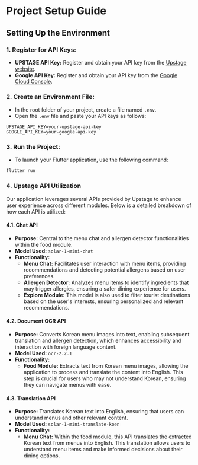 # Project Setup Guide

## Setting Up the Environment

### 1. Register for API Keys:
   - **UPSTAGE API Key:** Register and obtain your API key from the [Upstage website](https://www.upstage.com).
   - **Google API Key:** Register and obtain your API key from the [Google Cloud Console](https://console.cloud.google.com).

### 2. Create an Environment File:
   - In the root folder of your project, create a file named `.env`.
   - Open the `.env` file and paste your API keys as follows:

   ```env
   UPSTAGE_API_KEY=your-upstage-api-key
   GOOGLE_API_KEY=your-google-api-key
   ```

### 3. Run the Project:
   - To launch your Flutter application, use the following command:

   ```bash
   flutter run
   ```

### 4. Upstage API Utilization
Our application leverages several APIs provided by Upstage to enhance user experience across different modules. Below is a detailed breakdown of how each API is utilized:

#### 4.1. Chat API
- **Purpose:** Central to the menu chat and allergen detector functionalities within the food module.
- **Model Used:** `solar-1-mini-chat`
- **Functionality:**
  - **Menu Chat:** Facilitates user interaction with menu items, providing recommendations and detecting potential allergens based on user preferences.
  - **Allergen Detector:** Analyzes menu items to identify ingredients that may trigger allergies, ensuring a safer dining experience for users.
  - **Explore Module:** This model is also used to filter tourist destinations based on the user's interests, ensuring personalized and relevant recommendations.

#### 4.2. Document OCR API
- **Purpose:** Converts Korean menu images into text, enabling subsequent translation and allergen detection, which enhances accessibility and interaction with foreign language content.
- **Model Used:** `ocr-2.2.1`
- **Functionality:**
  - **Food Module:** Extracts text from Korean menu images, allowing the application to process and translate the content into English. This step is crucial for users who may not understand Korean, ensuring they can navigate menus with ease.

#### 4.3. Translation API
- **Purpose:** Translates Korean text into English, ensuring that users can understand menus and other relevant content.
- **Model Used:** `solar-1-mini-translate-koen`
- **Functionality:**
  - **Menu Chat:** Within the food module, this API translates the extracted Korean text from menus into English. This translation allows users to understand menu items and make informed decisions about their dining options.